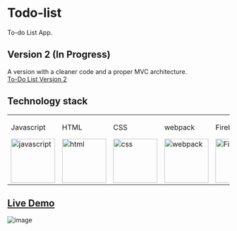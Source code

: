 # Todo-list
To-do List App.

## Version 2 (In Progress)
A version with a cleaner code and a proper MVC architecture.  
[To-Do List Version 2](https://github.com/SaToGo1/todo-list-version2)

## Technology stack
<table>
  <tr>
    <td><p>Javascript</p><img src="https://upload.wikimedia.org/wikipedia/commons/thumb/9/99/Unofficial_JavaScript_logo_2.svg/1024px-Unofficial_JavaScript_logo_2.svg.png" alt="javascript" width="100px" height="100px"></td>
    <td><p>HTML</p><img src="https://upload.wikimedia.org/wikipedia/commons/thumb/6/61/HTML5_logo_and_wordmark.svg/1024px-HTML5_logo_and_wordmark.svg.png" alt="html" width="100px" height="100px"></td>
    <td><p>CSS</p><img src="https://upload.wikimedia.org/wikipedia/commons/thumb/d/d5/CSS3_logo_and_wordmark.svg/800px-CSS3_logo_and_wordmark.svg.png" alt="css" width="100px" height="100px"></td>
    <td><p>webpack</p><img src="https://upload.wikimedia.org/wikipedia/commons/thumb/c/c1/Webpack.png/800px-Webpack.png" alt="webpack" width="100px" height="100px"></td>
    <td><p>Firebase</p><img src="https://upload.wikimedia.org/wikipedia/commons/b/bd/Firebase_Logo.png" alt="Firebase" width="100px" height="100px"></td>
  </tr>
</table>

## [Live Demo](https://satogo1.github.io/Todo-list/)
![image](https://github.com/SaToGo1/Todo-list/assets/85353835/60c2fab9-8f62-4ba4-97bc-9525d2dd4e2a)

